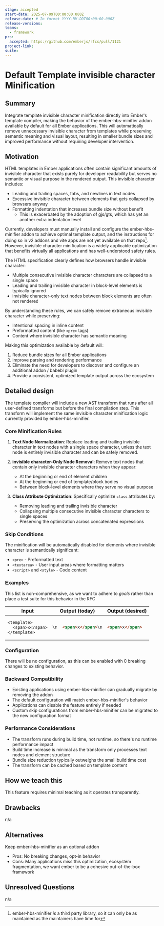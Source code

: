 ```yaml
---
stage: accepted
start-date: 2025-07-09T00:00:00.000Z
release-date: # In format YYYY-MM-DDT00:00:00.000Z
release-versions:
teams:
  - framework
prs:
  accepted: https://github.com/emberjs/rfcs/pull/1121
project-link:
suite: 
---
```


# Default Template invisible character Minification

## Summary

Integrate template invisible character minification directly into Ember's template compiler, making the behavior of the ember-hbs-minifier addon available by default for all Ember applications. This will automatically remove unnecessary invisible character from templates while preserving semantic meaning and visual layout, resulting in smaller bundle sizes and improved performance without requiring developer intervention.

## Motivation

HTML templates in Ember applications often contain significant amounts of invisible character that exists purely for developer readability but serves no semantic or visual purpose in the rendered output. This invisible character includes:

- Leading and trailing spaces, tabs, and newlines in text nodes
- Excessive invisible character between elements that gets collapsed by browsers anyway
- Formatting indentation that increases bundle size without benefit
  - This is exacerbated by the adoption of gjs/gts, which has yet an another extra indentation level

Currently, developers must manually install and configure the ember-hbs-minifier addon to achieve optimal template output, and the instructions for doing so in v2 addons and vite apps are not yet available on that repo[^hbs-minifier-maintain]. However, invisible character minification is a widely applicable optimization that benefits virtually all applications and has well-understood safety rules.

[^hbs-minifier-maintain]: ember-hbs-minifier _is_ a third party library, so it can only be as maintained as the maintainers have time for

The HTML specification clearly defines how browsers handle invisible character:
- Multiple consecutive invisible character characters are collapsed to a single space
- Leading and trailing invisible character in block-level elements is typically ignored
- invisible character-only text nodes between block elements are often not rendered

By understanding these rules, we can safely remove extraneous invisible character while preserving:
- Intentional spacing in inline content
- Preformatted content (like `<pre>` tags)
- Content where invisible character has semantic meaning

Making this optimization available by default will:
1. Reduce bundle sizes for all Ember applications
2. Improve parsing and rendering performance
3. Eliminate the need for developers to discover and configure an additional addon / babebl plugin
4. Provide a consistent, optimized template output across the ecosystem

## Detailed design

The template compiler will include a new AST transform that runs after all user-defined transforms but before the final compilation step. This transform will implement the same invisible character minification logic currently provided by ember-hbs-minifier.

### Core Minification Rules

1. **Text Node Normalization**: Replace leading and trailing invisible character in text nodes with a single space character, unless the text node is entirely invisible character and can be safely removed.

2. **invisible character-Only Node Removal**: Remove text nodes that contain only invisible character characters when they appear:
   - At the beginning or end of element children
   - At the beginning or end of template/block bodies
   - Between block-level elements where they serve no visual purpose

3. **Class Attribute Optimization**: Specifically optimize `class` attributes by:
   - Removing leading and trailing invisible character
   - Collapsing multiple consecutive invisible character characters to single spaces
   - Preserving the optimization across concatenated expressions

### Skip Conditions

The minification will be automatically disabled for elements where invisible character is semantically significant:
   - `<pre>` - Preformatted text
   - `<textarea>` - User input areas where formatting matters
   - `<script>` and `<style>` - Code content

### Examples

This list is non-comprehensive, as we want to adhere to _goals_ rather than place a test suite for this behavior in the RFC

<table>
    <thead>
<th>Input</th>
<th>Output (today)</th>
<th>Output (desired)</th>
</thead>
<tbody>
<tr><td>


```gjs
<template>
  <span>x</span>
</template>
```

</td><td>

```html
\n  <span>x</span>\n
```

</td><td>

```html
<span>x</span>
```

</td></tr>
</tbody>
</table>

### Configuration

There will be no configuration, as this can be enabled with 0 breaking changes to existing behavior.

### Backward Compatibility

- Existing applications using ember-hbs-minifier can gradually migrate by removing the addon
- The default configuration will match ember-hbs-minifier's behavior
- Applications can disable the feature entirely if needed
- Custom skip configurations from ember-hbs-minifier can be migrated to the new configuration format

### Performance Considerations

- The transform runs during build time, not runtime, so there's no runtime performance impact
- Build time increase is minimal as the transform only processes text nodes and element structure
- Bundle size reduction typically outweighs the small build time cost
- The transform can be cached based on template content

## How we teach this

This feature requires minimal teaching as it operates transparently. 

## Drawbacks

n/a

## Alternatives

Keep ember-hbs-minifier as an optional addon
   - Pros: No breaking changes, opt-in behavior
   - Cons: Many applications miss this optimization, ecosystem fragmentation, we want ember to be a cohesive out-of-the-box framework

## Unresolved Questions

n/a
